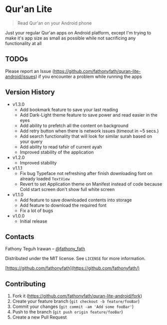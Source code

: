 # Qur'an Lite

> Read Qur'an on your Android phone

Just your regular Qur'an apps on Android platform, except I'm trying to make it's app size as small as possible while not sacrificing any functionality at all

## TODOs

Please report an Issue (<https://github.com/fathonyfath/quran-lite-android/issues>) if you encounter a problem while running the apps

## Version History

* v1.3.0
    * Add bookmark feature to save your last reading
    * Add Dark-Light theme feature to save power and read easier in the eyes
    * Add ability to prefetch all the content on background
    * Add retry button when there is network issues (timeout in ~5 secs.)
    * Add search functionality that will look for similar surah based on your query
    * Add ability to read tafsir of current ayah
    * Improved stability of the application
* v1.2.0
    * Improved stability
* v1.1.1
    * Fix bug Typeface not refreshing after finish downloading font on already loaded `TextView`
    * Revert to set Application theme on Manifest instead of code because Cold start screen don't show full white screen
* v1.1.0
    * Add feature to save downloaded contents into storage
    * Add feature to download the required font
    * Fix a lot of bugs
* v1.0.0
    * Initial release

## Contacts

Fathony Teguh Irawan – [@fathony_fath](https://twitter.com/fathony_fath)

Distributed under the MIT license. See ``LICENSE`` for more information.

[https://github.com/fathonyfath](https://github.com/fathonyfath/)

## Contributing

1. Fork it (<https://github.com/fathonyfath/quran-lite-android/fork>)
2. Create your feature branch (`git checkout -b feature/fooBar`)
3. Commit your changes (`git commit -am 'Add some fooBar'`)
4. Push to the branch (`git push origin feature/fooBar`)
5. Create a new Pull Request
